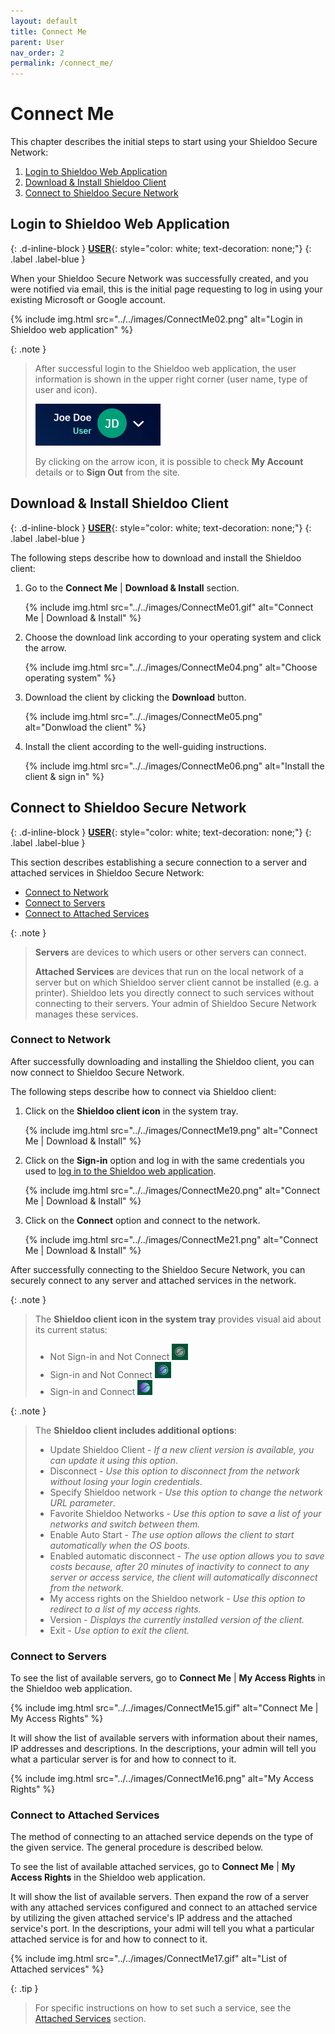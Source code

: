 ```yaml
---
layout: default
title: Connect Me
parent: User
nav_order: 2
permalink: /connect_me/
---
```


# Connect Me
This chapter describes the initial steps to start using your Shieldoo Secure Network:
1. [Login to Shieldoo Web Application](/connect_me/#login-to-shieldoo-web-application)
2. [Download & Install Shieldoo Client](/connect_me/#download--install-shieldoo-client)
3. [Connect to Shieldoo Secure Network](/connect_me/#connect-to-shieldoo-secure-network)

## Login to Shieldoo Web Application
{: .d-inline-block }
[__USER__](/user_getting_started/#getting-started){: style="color: white; text-decoration: none;"}
{: .label .label-blue }

When your Shieldoo Secure Network was successfully created, and you were notified via email, this is the initial page requesting to log in using your existing Microsoft or Google account.

{% include img.html src="../../images/ConnectMe02.png" alt="Login in Shieldoo web application" %}

{: .note }
> After successful login to the Shieldoo web application, the user information is shown in the upper right corner (user name, type of user and icon).
> 
> ![](../../images/ConnectMe03.png)
> 
> By clicking on the arrow icon, it is possible to check __My Account__ details or to __Sign Out__ from the site.

## Download & Install Shieldoo Client
{: .d-inline-block }
[__USER__](/user_getting_started/#getting-started){: style="color: white; text-decoration: none;"}
{: .label .label-blue }

The following steps describe how to download and install the Shieldoo client:
1. Go to the __Connect Me__ \| __Download & Install__ section.

    {% include img.html src="../../images/ConnectMe01.gif" alt="Connect Me | Download & Install" %}

2. Choose the download link according to your operating system and click the arrow.

    {% include img.html src="../../images/ConnectMe04.png" alt="Choose operating system" %}

3. Download the client by clicking the __Download__ button.

    {% include img.html src="../../images/ConnectMe05.png" alt="Donwload the client" %}

4. Install the client according to the well-guiding instructions.

    {% include img.html src="../../images/ConnectMe06.png" alt="Install the client & sign in" %}

## Connect to Shieldoo Secure Network
{: .d-inline-block }
[__USER__](/user_getting_started/#getting-started){: style="color: white; text-decoration: none;"}
{: .label .label-blue }

This section describes establishing a secure connection to a server and attached services in Shieldoo Secure Network:
-  [Connect to Network](/connect_me/#connect-to-network)
-  [Connect to Servers](/connect_me/#connect-to-servers)
-  [Connect to Attached Services](/connect_me/#connect-to-attached-services)

{: .note }
>__Servers__ are devices to which users or other servers can connect.
>
>__Attached Services__ are devices that run on the local network of a server but on which Shieldoo server client cannot be installed (e.g. a printer). Shieldoo lets you directly connect to such services without connecting to their servers. Your admin of Shieldoo Secure Network manages these services.

### Connect to Network

After successfully downloading and installing the Shieldoo client, you can now connect to Shieldoo Secure Network.

The following steps describe how to connect via Shieldoo client:

1. Click on the __Shieldoo client icon__ in the system tray.

    {% include img.html src="../../images/ConnectMe19.png" alt="Connect Me | Download & Install" %}

2. Click on the __Sign-in__ option and log in with the same credentials you used to [log in to the Shieldoo web application](/connect_me/#login-to-shieldoo-web-application).

    {% include img.html src="../../images/ConnectMe20.png" alt="Connect Me | Download & Install" %}

3. Click on the __Connect__ option and connect to the network.

    {% include img.html src="../../images/ConnectMe21.png" alt="Connect Me | Download & Install" %}

After successfully connecting to the Shieldoo Secure Network, you can securely connect to any server and attached services in the network.


{: .note }
>The __Shieldoo client icon in the system tray__ provides visual aid about its current status:
>- Not Sign-in and Not Connect
> ![](../../images/ConnectMe10.png)
>- Sign-in and Not Connect
> ![](../../images/ConnectMe11.png)
>- Sign-in and Connect
> ![](../../images/ConnectMe12.png)

{: .note }
>The __Shieldoo client includes additional options__:
>- Update Shieldoo Client - _If a new client version is available, you can update it using this option_.
>- Disconnect - _Use this option to disconnect from the network without losing your login credentials_.
>- Specify Shieldoo network - _Use this option to change the network URL parameter_.
>- Favorite Shieldoo Networks - _Use this option to save a list of your networks and switch between them._
>- Enable Auto Start - _The use option allows the client to start automatically when the OS boots._ 
>- Enabled automatic disconnect - _The use option allows you to save costs because, after 20 minutes of inactivity to connect to any server or access service, the client will automatically disconnect from the network._
>- My access rights on the Shieldoo network - _Use this option to redirect to a list of my access rights._
>- Version - _Displays the currently installed version of the client._
>- Exit - _Use option to exit the client._

### Connect to Servers
To see the list of available servers, go to __Connect Me__ \| __My Access Rights__ in the Shieldoo web application.

{% include img.html src="../../images/ConnectMe15.gif" alt="Connect Me | My Access Rights" %}

It will show the list of available servers with information about their names, IP addresses and descriptions. In the descriptions, your admin will tell you what a particular server is for and how to connect to it.

{% include img.html src="../../images/ConnectMe16.png" alt="My Access Rights" %}

### Connect to Attached Services
The method of connecting to an attached service depends on the type of the given service. The general procedure is described below.

To see the list of available attached services, go to __Connect Me__ \| __My Access Rights__ in the Shieldoo web application. 

It will show the list of available servers. Then expand the row of a server with any attached services configured and connect to an attached service by utilizing the given attached service's IP address and the attached service's port. In the descriptions, your admi will tell you what a particular attached service is for and how to connect to it.

{% include img.html src="../../images/ConnectMe17.gif" alt="List of Attached services" %}

{: .tip }
> For specific instructions on how to set such a service, see the [Attached Services](/servers/#attached-services) section.

